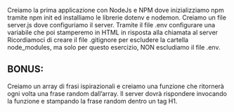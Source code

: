 Creiamo la prima applicazione con NodeJs e NPM dove inizializziamo npm tramite npm init ed installiamo le librerie dotenv e nodemon.
Creiamo un file server.js dove configuriamo il server.
Tramite il file .env configurare una variabile che poi stamperemo in HTML in risposta alla chiamata al server
Ricordiamoci di creare il file .gitignore per escludere la cartella node_modules, ma solo per questo esercizio, NON escludiamo il file .env.

## BONUS:
Creiamo un array di frasi ispirazionali e creiamo una funzione che ritornerà ogni volta una frase random dall’array.
Il server dovrà rispondere invocando la funzione e stampando la frase random dentro un tag H1.
